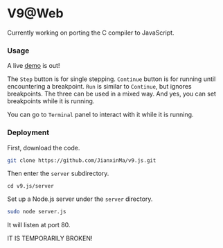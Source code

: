 # V9@Web

Currently working on porting the C compiler to JavaScript.

### Usage

A live [demo](http://166.111.68.197:11293/) is out!

The `Step` button is for single stepping. `Continue` button is for running until encountering a breakpoint. `Run` is similar to `Continue`, but ignores breakpoints. The three can be used in a mixed way. And yes, you can set breakpoints while it is running.

You can go to `Terminal` panel to interact with it while it is running.

### Deployment

First, download the code.
```bash
git clone https://github.com/JianxinMa/v9.js.git
```

Then enter the `server` subdirectory.
```
cd v9.js/server
```

Set up a Node.js server under the `server` directory.
```bash
sudo node server.js
```

It will listen at port 80.

IT IS TEMPORARILY BROKEN!
